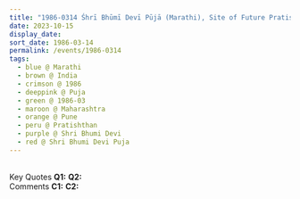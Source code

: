 ```yaml
---
title: "1986-0314 Śhrī Bhūmī Devī Pūjā (Marathi), Site of Future Pratiṣhṭhān, NDA Road, Warje, Pune, Maharashtra, India"
date: 2023-10-15
display_date: 
sort_date: 1986-03-14
permalink: /events/1986-0314
tags:
  - blue @ Marathi
  - brown @ India
  - crimson @ 1986
  - deeppink @ Puja
  - green @ 1986-03
  - maroon @ Maharashtra
  - orange @ Pune
  - peru @ Pratishthan
  - purple @ Shri Bhumi Devi
  - red @ Shri Bhumi Devi Puja
---
```


<br>

<wave-list>
  <list-title color="DarkSeaGreen" width="55">Key Quotes</list-title>
  <list-item color="BlanchedAlmond" width="280"><b>Q1:</b> <i></i></list-item>
  <list-item color="Lavender" width="280"><b>Q2:</b> <i></i></list-item>
</wave-list>

<br>

<wave-list>
  <list-title color="DarkSeaGreen" width="55">Comments</list-title>
  <list-item color="BlanchedAlmond" width="280"><b>C1:</b> <i></i></list-item>
  <list-item color="Lavender" width="280"><b>C2:</b> <i></i></list-item>
</wave-list>